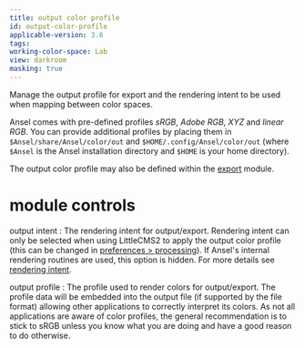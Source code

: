 ```yaml
---
title: output color profile
id: output-color-profile
applicable-version: 3.6
tags:
working-color-space: Lab
view: darkroom
masking: true
---
```


Manage the output profile for export and the rendering intent to be used when mapping between color spaces.

Ansel comes with pre-defined profiles _sRGB_, _Adobe RGB_, _XYZ_ and _linear RGB_. You can provide additional profiles by placing them in `$Ansel/share/Ansel/color/out` and `$HOME/.config/Ansel/color/out` (where `$Ansel` is the Ansel installation directory and `$HOME` is your home directory).

The output color profile may also be defined within the [export](../utility-modules/shared/export.md) module.

# module controls

output intent
: The rendering intent for output/export. Rendering intent can only be selected when using LittleCMS2 to apply the output color profile (this can be changed in [preferences > processing](../../preferences-settings/processing.md)). If Ansel's internal rendering routines are used, this option is hidden. For more details see [rendering intent](../../special-topics/color-management/rendering-intent.md).

output profile
: The profile used to render colors for output/export. The profile data will be embedded into the output file (if supported by the file format) allowing other applications to correctly interpret its colors. As not all applications are aware of color profiles, the general recommendation is to stick to sRGB unless you know what you are doing and have a good reason to do otherwise.
